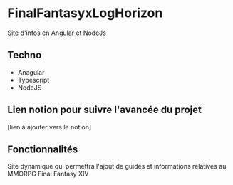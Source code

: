 # FinalFantasyxLogHorizon
Site d'infos en Angular et NodeJs
## Techno 
* Anagular 
* Typescript
* NodeJS
## Lien notion pour suivre l'avancée du projet
[lien à ajouter vers le notion]

## Fonctionnalités 
Site dynamique qui permettra l'ajout de guides et informations relatives au MMORPG Final Fantasy XIV
